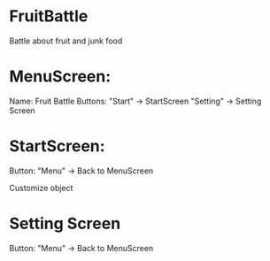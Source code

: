 # FruitBattle
Battle about fruit and junk food

# MenuScreen:
Name: Fruit Battle
Buttons: 
"Start" -> StartScreen
"Setting" -> Setting Screen

# StartScreen: 
Button:
"Menu" -> Back to MenuScreen

Customize object

# Setting Screen
Button:
"Menu" -> Back to MenuScreen
